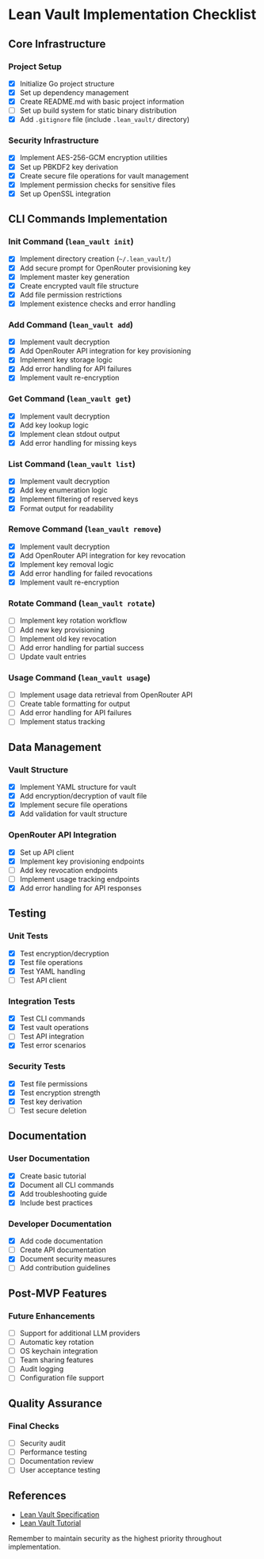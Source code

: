 # Lean Vault Implementation Checklist

## Core Infrastructure

### Project Setup
- [x] Initialize Go project structure
- [x] Set up dependency management
- [x] Create README.md with basic project information
- [ ] Set up build system for static binary distribution
- [x] Add `.gitignore` file (include `.lean_vault/` directory)

### Security Infrastructure
- [x] Implement AES-256-GCM encryption utilities
- [x] Set up PBKDF2 key derivation
- [x] Create secure file operations for vault management
- [x] Implement permission checks for sensitive files
- [x] Set up OpenSSL integration

## CLI Commands Implementation

### Init Command (`lean_vault init`)
- [x] Implement directory creation (`~/.lean_vault/`)
- [x] Add secure prompt for OpenRouter provisioning key
- [x] Implement master key generation
- [x] Create encrypted vault file structure
- [x] Add file permission restrictions
- [x] Implement existence checks and error handling

### Add Command (`lean_vault add`)
- [x] Implement vault decryption
- [x] Add OpenRouter API integration for key provisioning
- [x] Implement key storage logic
- [x] Add error handling for API failures
- [x] Implement vault re-encryption

### Get Command (`lean_vault get`)
- [x] Implement vault decryption
- [x] Add key lookup logic
- [x] Implement clean stdout output
- [x] Add error handling for missing keys

### List Command (`lean_vault list`)
- [x] Implement vault decryption
- [x] Add key enumeration logic
- [x] Implement filtering of reserved keys
- [x] Format output for readability

### Remove Command (`lean_vault remove`)
- [x] Implement vault decryption
- [x] Add OpenRouter API integration for key revocation
- [x] Implement key removal logic
- [x] Add error handling for failed revocations
- [x] Implement vault re-encryption

### Rotate Command (`lean_vault rotate`)
- [ ] Implement key rotation workflow
- [ ] Add new key provisioning
- [ ] Implement old key revocation
- [ ] Add error handling for partial success
- [ ] Update vault entries

### Usage Command (`lean_vault usage`)
- [ ] Implement usage data retrieval from OpenRouter API
- [ ] Create table formatting for output
- [ ] Add error handling for API failures
- [ ] Implement status tracking

## Data Management

### Vault Structure
- [x] Implement YAML structure for vault
- [x] Add encryption/decryption of vault file
- [x] Implement secure file operations
- [x] Add validation for vault structure

### OpenRouter API Integration
- [x] Set up API client
- [x] Implement key provisioning endpoints
- [ ] Add key revocation endpoints
- [ ] Implement usage tracking endpoints
- [x] Add error handling for API responses

## Testing

### Unit Tests
- [x] Test encryption/decryption
- [x] Test file operations
- [x] Test YAML handling
- [ ] Test API client

### Integration Tests
- [x] Test CLI commands
- [x] Test vault operations
- [ ] Test API integration
- [x] Test error scenarios

### Security Tests
- [x] Test file permissions
- [x] Test encryption strength
- [x] Test key derivation
- [ ] Test secure deletion

## Documentation

### User Documentation
- [x] Create basic tutorial
- [x] Document all CLI commands
- [x] Add troubleshooting guide
- [x] Include best practices

### Developer Documentation
- [x] Add code documentation
- [ ] Create API documentation
- [x] Document security measures
- [ ] Add contribution guidelines

## Post-MVP Features

### Future Enhancements
- [ ] Support for additional LLM providers
- [ ] Automatic key rotation
- [ ] OS keychain integration
- [ ] Team sharing features
- [ ] Audit logging
- [ ] Configuration file support

## Quality Assurance

### Final Checks
- [ ] Security audit
- [ ] Performance testing
- [ ] Documentation review
- [ ] User acceptance testing

## References
- [Lean Vault Specification](lean_vault_spec.md)
- [Lean Vault Tutorial](TUTORIAL.md)

Remember to maintain security as the highest priority throughout implementation. 